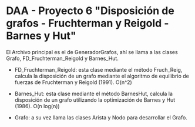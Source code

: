 # DAA - Proyecto 6 "Disposición de grafos - Fruchterman y Reigold - Barnes y Hut"
El Archivo principal es el de GeneradorGrafos, ahí se llama a las clases Grafo, FD_Fruchterman_Reigold y Barnes_Hut.

  - FD_Fruchterman_Reigold: esta clase mediante el método Fruch_Reig, calcula la disposición de un grafo mediante el algoritmo de equilibrio de fuerzas de Fruchterman y Reigold (1991). O(n^2)
    
  - Barnes_Hut: esta clase mediante el método BarnesHut, calcula la disposición de un grafo utilizando la optimización de Barnes y Hut (1986). O(n log(n))

  - Grafo: a su vez llama las clases Arista y Nodo para desarrollar el Grafo.
